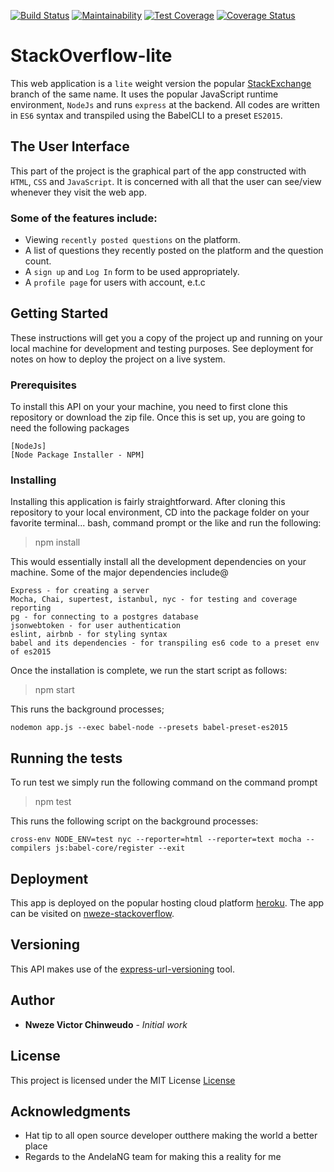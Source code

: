 [![Build Status](https://travis-ci.org/ProfJigsaw/StackOverflow-lite.svg?branch=feature)](https://travis-ci.org/ProfJigsaw/StackOverflow-lite)
[![Maintainability](https://api.codeclimate.com/v1/badges/f7236c27c148d101bf35/maintainability)](https://codeclimate.com/github/ProfJigsaw/StackOverflow-lite/maintainability)
[![Test Coverage](https://api.codeclimate.com/v1/badges/f7236c27c148d101bf35/test_coverage)](https://codeclimate.com/github/ProfJigsaw/StackOverflow-lite/test_coverage)
[![Coverage Status](https://coveralls.io/repos/github/ProfJigsaw/StackOverflow-lite/badge.svg?branch=feature)](https://coveralls.io/github/ProfJigsaw/StackOverflow-lite?branch=feature)

# StackOverflow-lite
This web application is a `lite` weight version the popular [StackExchange](https://stackexchange.com) branch of the same name. It uses the popular JavaScript runtime environment, `NodeJs` and runs `express` at the backend.
All codes are written in `ES6` syntax and transpiled using the BabelCLI to a preset `ES2015`. 

## The User Interface
This part of the project is the graphical part of the app constructed with `HTML`, `CSS` and `JavaScript`. It is concerned with all that the user can see/view whenever they visit the web app. 

### Some of the features include:
- Viewing `recently posted questions` on the platform.
- A list of questions they recently posted on the platform and the question count.
- A `sign up` and `Log In` form to be used appropriately.
- A `profile page` for users with account, e.t.c

## Getting Started

These instructions will get you a copy of the project up and running on your local machine for development and testing purposes. See deployment for notes on how to deploy the project on a live system.

### Prerequisites
To install this API on your your machine, you need to first clone this repository or download the zip file. Once this is set up, you are going to need the following packages
```
[NodeJs]
[Node Package Installer - NPM]
```

### Installing

Installing this application is fairly straightforward. After cloning this repository to your local environment, CD into the package folder on your favorite terminal... bash, command prompt or the like and run the following:

> npm install

This would essentially install all the development dependencies on your machine. Some of the major dependencies include@

```
Express - for creating a server
Mocha, Chai, supertest, istanbul, nyc - for testing and coverage reporting
pg - for connecting to a postgres database
jsonwebtoken - for user authentication
eslint, airbnb - for styling syntax
babel and its dependencies - for transpiling es6 code to a preset env of es2015
```

Once the installation is complete, we run the start script as follows:

> npm start

This runs the background processes;

```
nodemon app.js --exec babel-node --presets babel-preset-es2015
```

## Running the tests

To run test we simply run the following command on the command prompt

> npm test

This runs the following script on the background processes:

```
cross-env NODE_ENV=test nyc --reporter=html --reporter=text mocha --compilers js:babel-core/register --exit
```


## Deployment

This app is deployed on the popular hosting cloud platform [heroku](https://heroku.com). The app can be visited on [nweze-stackoverflow](https://nweze-stackoverflow.herokuapp.com).


## Versioning

This API makes use of the [express-url-versioning](https://www.npmjs.com/package/express-api-versioning) tool.

## Author

* **Nweze Victor Chinweudo** - *Initial work*


## License

This project is licensed under the MIT License [License](https://opensource.org/licenses/MIT)

## Acknowledgments

* Hat tip to all open source developer outthere making the world a better place
* Regards to the AndelaNG team for making this a reality for me
